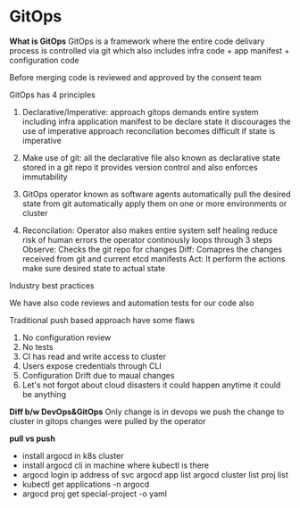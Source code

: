 # GitOps

**What is GitOps**
GitOps is a framework where the entire code delivary process is controlled via git which also includes infra code + app manifest + configuration code 

Before merging code is reviewed and approved by the consent team 

GitOps has 4 principles

1. Declarative/Imperative: approach gitops demands entire system including infra application manifest to be declare state it discourages the use of imperative approach reconcilation becomes difficult if state is imperative 

2. Make use of git: all the declarative file also known as declarative state stored in a git repo it provides version control and also enforces immutability 

3. GitOps operator known as software agents automatically pull the desired state from git automatically apply them on one or more environments or cluster 

4. Reconcilation: Operator also makes entire system self healing reduce risk of human errors the operator continously loops through 3 steps
    Observe: Checks the git repo for changes
    Diff: Comapres the changes received from git and current etcd manifests
    Act: It perform the actions make sure desired state to actual state

Industry best practices

We have also code reviews and automation tests for our code also

Traditional push based approach have some flaws
1. No configuration review
2. No tests
3. CI has read and write access to cluster
4. Users expose credentials through CLI
5. Configuration Drift due to maual changes
6. Let's not forgot about cloud disasters it could happen anytime it could be anything

**Diff b/w DevOps&GitOps**
Only change is in devops we push the change to cluster in gitops changes were pulled by the operator

**pull vs push**


- install argocd in k8s cluster
- install argocd cli in machine where kubectl is there
- argocd login ip address of svc
  argocd app list
  argocd cluster list
  proj list
- kubectl get applications -n argocd
- argocd proj get special-project -o yaml